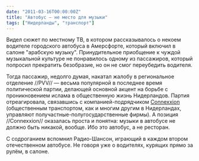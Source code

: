 ```yaml
---
date: "2011-03-16T00:00:00Z"
title: "Автобус — не место для музыки"
tags: ["Нидерланды", "транспорт"]
---
```


Видел сюжет по местному ТВ, в котором рассказывалось о некоем водителе городского автобуса в Амерсфорте, который включил в салоне "арабскую музыку". Принудительное приобщение к чуждой музыкальной культуре не понравилось одному из пассажиров, который попросил прекратить безобразие, но он не смог переубедить водителя.

<!--more-->

Тогда пассажир, недолго думая, накатал жалобу в региональное отделение //PVV// — весьма популярной в последнее время политической партии, делающей основной акцент на борьбе с проникновением ислама в общественную жизнь Нидерландов. Партия отреагировала, связавшись с компанией-подрядчиком [Connexxion](http://www.connexxion.nl) (общественным транспортом, как и многим другим в Нидерландах, управляют получастные-полугосударственные фирмы). А позиция //Connexxion// оказалась проста и понятна: музыки в автобусе не должно быть никакой, вообще. Ибо это автобус, а не ресторан.

С содроганием вспомнил Радио-Шансон, играющий в каждом втором отечественном автобусе. Не говоря уже о водителях, курящих прямо за рулём, в салоне.

